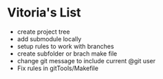 # Vitoria's List
* create project tree
* add submodule locally 
* setup rules to work with branches
* create subfolder or brach make file 
* change git message to include current @git user
* Fix rules in gitTools/Makefile
